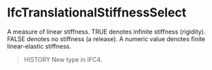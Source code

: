 # IfcTranslationalStiffnessSelect

A measure of linear stiffness. TRUE denotes infinite stiffness (rigidity). FALSE denotes no stiffness (a release). A numeric value denotes finite linear-elastic stiffness.
<!-- end of short definition -->


> HISTORY New type in IFC4.
